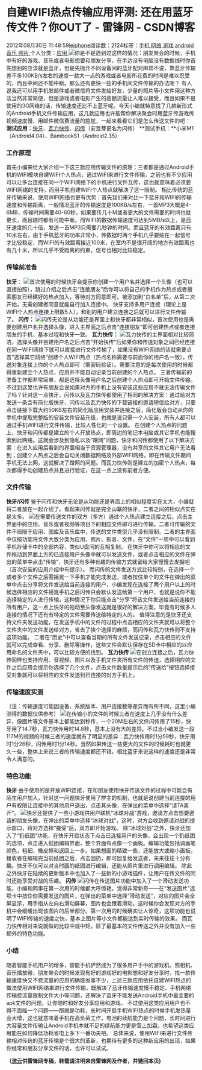 
# 自建WIFI热点传输应用评测: 还在用蓝牙传文件？你OUT了 - 雷锋网 - CSDN博客


2012年08月30日 11:48:59[leiphone](https://me.csdn.net/leiphone)阅读数：2124标签：[手机																](https://so.csdn.net/so/search/s.do?q=手机&t=blog)[网络																](https://so.csdn.net/so/search/s.do?q=网络&t=blog)[游戏																](https://so.csdn.net/so/search/s.do?q=游戏&t=blog)[android																](https://so.csdn.net/so/search/s.do?q=android&t=blog)[音乐																](https://so.csdn.net/so/search/s.do?q=音乐&t=blog)[照片																](https://so.csdn.net/so/search/s.do?q=照片&t=blog)[
							](https://so.csdn.net/so/search/s.do?q=音乐&t=blog)[
																					](https://so.csdn.net/so/search/s.do?q=android&t=blog)个人分类：[应用																](https://blog.csdn.net/leiphone/article/category/873392)
[
																								](https://so.csdn.net/so/search/s.do?q=android&t=blog)
[
				](https://so.csdn.net/so/search/s.do?q=游戏&t=blog)
[
			](https://so.csdn.net/so/search/s.do?q=游戏&t=blog)
[
		](https://so.csdn.net/so/search/s.do?q=网络&t=blog)
[
	](https://so.csdn.net/so/search/s.do?q=手机&t=blog)
![](http://www.leiphone.com/wp-content/uploads/2012/08/wifi-e1346297555654.jpg)你是不是遇到过这样的情况：朋友聚会的时候，手机中有好的游戏、音乐或者电影想要和朋友分享，在手边没有电脑没有数据线时你首先想到的应该就是蓝牙，但是先抛开不同设备间的蓝牙配对麻烦不说，靠蓝牙传输差不多100KB/s左右的速度一款大一点的游戏或者电影所花费的时间是难以忍受的，而且中间还不能中断。那么还有更快一些的手机间文件传输的办法呢？
有人说我还可以用手机发邮件或者微信将文件发给好友，少量的照片等小文件用这种方法当然非常简便，但是游戏或者电影产生的高额流量让人难以接受，而且如果不是使用的3G网络的话，传输速度还比不上蓝牙呢。今天小编就特意找了几款新形式的Android手机文件传输应用，这几款应用也许能帮你解决聚会时用蓝牙传游戏传视频速度慢、用邮件微信费流量的尴尬，一起来看看它们是怎么传送文件的吧：
**测试应用：**[快牙](http://kuaiya.cn/)、[瓦力快传](http://as.baidu.com/a/item?docid=401993&pre=web_am_rel&f=web_am_rank)、[闪传](http://www.leiphone.com/www.andoumiao.cn/y)（安豆芽更名为闪传）
**测试手机：**小米M1（Android4.04）、BambookS1（Android2.35）
### 工作原理
首先小编来给大家介绍一下这三款应用传输文件的原理：三者都是通过Android手机的WIFI模块自建WIFI个人热点，通过WIFI来进行文件传输，之前也有不少应用可以让多台连接在同一个WIFI网络下的手机进行文件互传，这也就意味着必须要WIFI网络的支持，而用手机自建WIFI个人热点就解决了这一限制。
相比传统的蓝牙传输来说，使用WIFI网络也更有优势：首先我们来对比一下蓝牙和WIFI的传输速度和传输距离，一般情况蓝牙的传输速度是100KB/s左右，一首MP3大概是4-6MB，传输时间需要40-60秒，如果要传几十M或者更大的文件需要的时间也就更长，而且随时都有可能中断。而WIFI的数据传输速度可达到5MB/s以上，是蓝牙速度的几十倍，发送一首MP3只需要几秒钟的时间。而且蓝牙的有效距离只有10米左右，由于手机蓝牙的功率非常小，传数据时两个手机几乎要贴在一起信号才比较稳定，而WIFI的有效距离接近100米，在室内不是很开阔的地方有效距离也有几十米，所以几乎不受距离的约束，信号也相对比较稳定。
### 传输前准备
**快牙**：
![](http://www.leiphone.com/wp-content/uploads/2012/08/kuaiya1.jpg)首次使用的时候快牙会提示你创建一个用户名并选择一个头像（也可以直接拍照），跳过介绍之后点击“连接朋友”后你可以将自己的手机作为热点或者搜索朋友已经建好的热点加入，等待对方同意即可。被添加到“白名单”后，从第二次开始，无需创建者同意就能自行加入连接中。 快牙支持多用户连接（理论上是WIFI个人热点连接上限数5人），和别的用户建立连接之后就可以进行文件传输了。
**闪传：**
![](http://www.leiphone.com/wp-content/uploads/2012/08/shanchuan1.jpg)闪传无论是从功能还是界面上和快牙都非常相似，首次使用也是需要创建用户名并选择头像，进入主界面之后点击“连接朋友”即可创建热点或者连接朋友的手机，基本过程和快牙一致。
**瓦力快传：**
![](http://www.leiphone.com/wp-content/uploads/2012/08/walikuaichuan1.jpg)瓦力快传的主界面相对比较简洁，选择头像并创建用户名之后点击”开始快传“后如果你和传送对象之间已经连接在同一WIFI网络下就可以直接进行文件传输了，如果没有WIFI网络的话就需要点击”选择其它网络”创建个人WIFI热点（热点名称需要与前面你的用户名一致），传送对象连接上你的个人热点即可（需密码验证）。需要注意的是每次使用的时候都得重新建立个人热点，应用并不能自动记录当前创建的个人热点。
三者传输前的准备工作都非常简单，都是选择头像用户名之后创建个人热点即可开始文件传输。不过到这里也许有朋友会说如果对方的手机上没有安装这些应用不就无法传输文件了吗？针对这一点快牙、闪传以及瓦力快传都使用了相同的解决方案：通过给对方发送一条含有简化版快牙、闪传以及瓦力快传的下载链接的邀请短信给对方，只要点击链接下载大约50KB左右的简化版应用安装并连接之后，简化版会自动从你的手机中提取完整版的安装文件安装升级，也就是说只需一个人安装，所有人都可以通过手机WIFI进行文件传输，比较人性化的一个设置。
在创建个人热点的问题上，快牙和闪传都是建立的个人开放热点，即周边的笔记本电脑或其它手机也能搜索到此网络。这就会涉及到隐私以及“蹭网”问题，快牙和闪传都使用了以下解决方案：在进入应用后看到的界面相当于资源管理器，没有共享的文件其它用户无法看到；创建个人热点之后会自动关闭数据网络及外部WIFI网络，即在传输文件期间手机无法上网，这就解决了蹭网的问题。而瓦力快传则是建立的加密个人热点，每次都得手动创建热点并且进行验证，在这一点上没有前者方便。
### 文件传输
**快牙/闪传**
鉴于闪传和快牙无论是从功能还是界面上的相似程度实在太大，小编就将二者放在一起介绍了。看起来闪传就是完全山寨的快牙，二者之间的相似点实在是太多。
![](http://www.leiphone.com/wp-content/uploads/2012/08/kuaiya11.jpg)在需要传送文件的双方（多方）通过个人热点建立连接之后，点击主界面中的应用、音乐或者视频等项目下的相应文件即可进行传输。二者可传输的文件不局限于应用、图库及音乐库中，传送的文件类型几乎没有限制。二者的主界面中仅按功能将文件大致分类为应用、照片、影音、文件，在“文件”一项中可以看到手机存储卡中的全部内容，类似U盘间的互相复制。
在快牙中你可以将相应的文件拖动到界面上方的已连接用户头像中就可以发送文件，或者点击相应的文件在弹出的菜单中点击“传输”，快牙还有多种有趣的传输方式就留给大家慢慢去发掘吧（首次安装的应用介绍中有提示）。
而闪传的文件发送方式比较特别，在选择一个或者多个文件之后需摇晃一下手机才能完成发送，或者按住单个的文件在弹出的菜单中点击分享将文件发送给当前连接的用户，小编发现在连接了两个用户以上的时候选择相应的文件摇晃手机之后闪传只会默认发送给第一个用户，也就是说你不能选择特定的人进行传输，这种情况下你只能点击“分享”将该文件发送给当前连接的所有用户，这一点上快牙的拖动至头像发送就是很好的解决方案，毕竟有时候多人连接的情况下还有有特定的文件需要传送给特定的人的。
值得注意的是快牙还支持文件夹发送功能，在发送手机中的文件的过程中点击相应的文件夹就可以将整个文件夹中的文件发送给对方，省去了挨个选择的麻烦，而闪传和瓦力快传则不支持这项功能。
二者在“历史”中可以查看当期的所有文件发送记录，点击相应的文件就可以完成查看、分享、删除等操作，这些文件会默认保存在SD卡中相应的以应用命名的文件夹中，可以比较方便的找到。
**瓦力快传**
![](http://www.leiphone.com/wp-content/uploads/2012/08/walikuaichuan2.jpg)在创立连接之后，瓦力快传同样也支持应用、音视频、图片以及手机文件夹所有文件的传送，选择相应的文件之后应用会提示你选择了几个文件，点击文件数量提示后的“传送给”按钮选择接受对象就可以将相应的文件发送到已连接的对方手机上。
### 传输速度实测
（注：传输速度可能因设备、系统版本、用户连接数等差异而有所不同，这里小编测得的数据仅供参考）
![](http://www.leiphone.com/wp-content/uploads/2012/08/shanchuan2.jpg)在传输小的文件的时候三者在速度上几乎没有什么差异，像图片等文件基本上都能达到秒传，一个20M左右的文件闪传用了15秒，快牙用了14.7秒，瓦力快传用时14.8秒，基本上没有大的差异。不过当小编发送一段117M的视频的时候三者的速度就有了明显的差异：瓦力快传用时1分59秒，快牙用时1分26秒，闪传用时1分14秒。当然如果传送一些更大的文件的时候耗时也就更久一些，整体上来说三者的传输速度都还不错，相比蓝牙来说这样的速度还是非常令人满意的。
### 特色功能
**快牙**
由于使用的是开放WIFI连接，在和朋友使用快牙传送文件的过程中可能会有陌生用户加入，针对这一问题快牙使用了群主的机制，也就是说创建当前连接的用户有权限让连接中的其他用户退出，点击其头像，在弹出的菜单中选择“请TA离开”。
![](http://www.leiphone.com/wp-content/uploads/2012/08/kuaiya3.jpg)快牙还提供了一些小游戏供用户联机“冰球对战”游戏，邀请方点击想要邀请的朋友头像，在弹出的菜单中选择“冰球对战”，这时，对方会收到邀请对战的提示窗口，待对方选择“接受”后，双方即开始游戏。
除“冰球对战”之外，快牙还加入了“扔纸团”功能，在快牙开启状态下点击已连接用户的头像，会出现一个扔纸团的选项，点击进入纸团编辑界面，整个界面有点像一个画板。编辑功能包括调画笔颜色，粗细，橡皮擦和返回上一步。如果想画的精致一些，还能放大或缩小画板。接收者在编辑完当前纸团之后，点击回扔，即可回复给发送者，来来往往十分有趣。快牙不仅可以对当时画的纸团进行编辑，还能从照片里进行调用编辑。
除此之外快牙在陆续的更新版本中也加入了一些新的小游戏插件，让用户在传文件的同时还能享受对战的乐趣。
**闪传**
![](http://www.leiphone.com/wp-content/uploads/2012/08/shanchuan4.jpg)闪传在传送图片功能中加入了一个滑动发送功能，小编和同事在第一次用的时候都大呼惊艳，觉得非常新奇——在“发送图片”选项卡中按住你需要发送的图片，在弹出的菜单中选择“滑动发送”，对应的图片会全屏显示，用手指从左向右滑动屏幕，图片也会跟着滑动，这时候你会发现对方的手机中会缓缓出现该图片的后半部分。第一次用的时候确实让人惊奇，这项功能也说明了WIFI传输的速度之快，基本上图片等小文件都能达到实时传输的效果。
而瓦力快传相对来说就做的比较中规中矩，除了最基本的文件传送之外并没有加入一些额外的特色功能。
### 小结
随着智能手机用户的增多，智能手机俨然成为了很多用户手中的游戏机、照相机、音乐播放器，朋友聚会的时候发现有好的游戏好的电影想和好友分享时，找一款传输速度快又不费流量的应用的确能省事不少，上述三款应用依托自建WIFI热点的做法使用WIFI网络来进行文件传输，既解决了蓝牙传输速度慢不稳定、手机网络传输费流量限制文件大小等问题，还解决了蓝牙不能发送Android手机中最主要的apk文件的问题，让你随时和好友分享应用和游戏。
不过使用这类应用用户也不得不面临一个问题——那就是功耗，长时间开启手机WIFI热点的时候手机发热量会大增，这也就意味着手机在高负荷工作，电池的续航能力是个问题，长时间进行大容量文件传输让Android手机本就不足的续航能力更是雪上加霜，也希望这类应用能在如何降低功耗省电上多下一番功夫吧。
总体来说，使用WIFI来进行文件传输相对传统的蓝牙传输是个很大的革新，也期待有更多的这种新应用的出现，如果你经常和朋友分享文件的话，也许可以试试。

**（****[流云](http://www.leiphone.com/author/%E6%B5%81%E4%BA%91)****供****雷锋网****专稿，转载请注明来自雷锋网及作者，并链回本页)**

